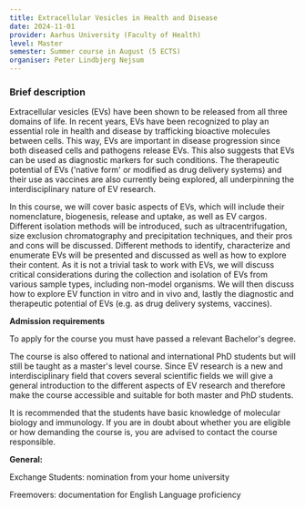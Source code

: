 ```yaml
---
title: Extracellular Vesicles in Health and Disease
date: 2024-11-01
provider: Aarhus University (Faculty of Health)
level: Master
semester: Summer course in August (5 ECTS)
organiser: Peter Lindbjerg Nejsum
---
```

### Brief description

Extracellular vesicles (EVs) have been shown to be released from all three domains of life. In recent years, EVs have been recognized to play an essential role in health and disease by trafficking bioactive molecules between cells. This way, EVs are important in disease progression since both diseased cells and pathogens release EVs. This also suggests that EVs can be used as diagnostic markers for such conditions. The therapeutic potential of EVs ('native form' or modified as drug delivery systems) and their use as vaccines are also currently being explored, all underpinning the interdisciplinary nature of EV research.

In this course, we will cover basic aspects of EVs, which will include their nomenclature, biogenesis, release and uptake, as well as EV cargos. Different isolation methods will be introduced, such as ultracentrifugation, size exclusion chromatography and precipitation techniques, and their pros and cons will be discussed. Different methods to identify, characterize and enumerate EVs will be presented and discussed as well as how to explore their content. As it is not a trivial task to work with EVs, we will discuss critical considerations during the collection and isolation of EVs from various sample types, including non-model organisms. We will then discuss how to explore EV function in vitro and in vivo and, lastly the diagnostic and therapeutic potential of EVs (e.g. as drug delivery systems, vaccines).

**Admission requirements**

To apply for the course you must have passed a relevant Bachelor's degree.

The course is also offered to national and international PhD students but will still be taught as a master's level course. Since EV research is a new and interdisciplinary field that covers several scientific fields we will give a general introduction to the different aspects of EV research and therefore make the course accessible and suitable for both master and PhD students.

It is recommended that the students have basic knowledge of molecular biology and immunology. If you are in doubt about whether you are eligible or how demanding the course is, you are advised to contact the course responsible.

**General:** 

Exchange Students: nomination from your home university

Freemovers: documentation for English Language proficiency
